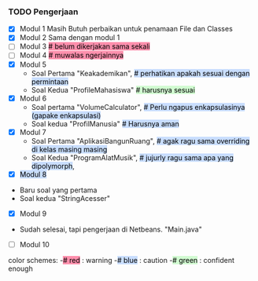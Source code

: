 ### TODO Pengerjaan
- [x] Modul 1 
	Masih Butuh perbaikan untuk penamaan File dan Classes
- [x] Modul 2
	Sama dengan modul 1
- [ ] Modul 3 <mark style="background: #FF5582A6;"># belum dikerjakan sama sekali</mark>
- [ ] Modul 4 <mark style="background: #FF5582A6;"># muwalas ngerjainnya</mark>
- [x] Modul 5
	- Soal Pertama "Keakademikan", <mark style="background: #ADCCFFA6;"># perhatikan apakah sesuai dengan permintaan</mark>
	- Soal Kedua "ProfileMahasiswa" <mark style="background: #BBFABBA6;"># harusnya sesuai</mark>
- [x] Modul 6
	- Soal pertama "VolumeCalculator", <mark style="background: #ADCCFFA6;"># Perlu ngapus enkapsulasinya (gapake enkapsulasi)</mark>
	- Soal kedua "ProfilManusia" <mark style="background: #ADCCFFA6;"># Harusnya aman</mark>
- [x] Modul 7
	- Soal Pertama "AplikasiBangunRuang", <mark style="background: #ADCCFFA6;"># agak ragu sama overriding di kelas masing masing</mark>
	- Soal Kedua "ProgramAlatMusik", <mark style="background: #ADCCFFA6;"># jujurly ragu sama apa yang dipolymorph</mark>,
- [x] <mark style="background: #ADCCFFA6;">Modul 8</mark>
- Baru soal yang pertama
- Soal kedua "StringAcesser"
- [x] Modul 9
- Sudah selesai, tapi pengerjaan di Netbeans. "Main.java"
- [ ] Modul 10

color schemes: 
-<mark style="background: #FF5582A6;"># red</mark> : warning
-<mark style="background: #ADCCFFA6;"># blue</mark> : caution
-<mark style="background: #BBFABBA6;"># green</mark> : confident enough


